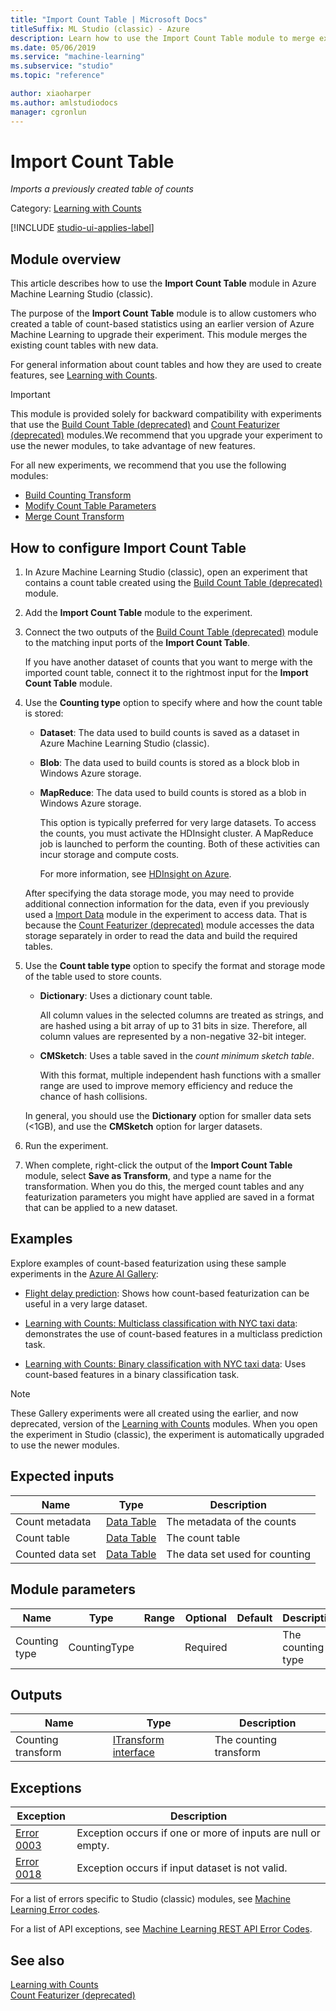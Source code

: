 ```yaml
---
title: "Import Count Table | Microsoft Docs"
titleSuffix: ML Studio (classic) - Azure
description: Learn how to use the Import Count Table module to merge existing count tables with new data.
ms.date: 05/06/2019
ms.service: "machine-learning"
ms.subservice: "studio"
ms.topic: "reference"

author: xiaoharper
ms.author: amlstudiodocs
manager: cgronlun
---
```

# Import Count Table

*Imports a previously created table of counts*

Category: [Learning with Counts](data-transformation-learning-with-counts.md)

[!INCLUDE [studio-ui-applies-label](../includes/studio-ui-applies-label.md)]

## Module overview

This article describes how to use the **Import Count Table** module in Azure Machine Learning Studio (classic).

The purpose of the **Import Count Table** module is to allow customers who created a table of count-based statistics using an earlier version of Azure Machine Learning to upgrade their experiment. This module merges the existing count tables with new data.

For general information about count tables and how they are used to create features, see [Learning with Counts](data-transformation-learning-with-counts.md).

> [!IMPORTANT]
> This module is provided solely for backward compatibility with experiments that use the [Build Count Table (deprecated)](build-count-table-deprecated.md) and [Count Featurizer (deprecated)](count-featurizer-deprecated.md) modules.We recommend that you upgrade your experiment to use the newer modules, to take advantage of new features. 

For all new experiments, we recommend that you use the following modules:

- [Build Counting Transform](build-counting-transform.md)
- [Modify Count Table Parameters](modify-count-table-parameters.md)
- [Merge Count Transform](merge-count-transform.md)

## How to configure Import Count Table

1. In Azure Machine Learning Studio (classic), open an experiment that contains a count table created using the [Build Count Table (deprecated)](build-count-table-deprecated.md) module.

2. Add the **Import Count Table** module to the experiment.

3. Connect the two outputs of the [Build Count Table (deprecated)](build-count-table-deprecated.md) module to the matching input ports of the **Import Count Table**.

    If you have another dataset of counts that you want to merge with the imported count table, connect it to the rightmost input for the **Import Count Table** module.

4. Use the **Counting type** option to specify where and how the count table is stored:

    - **Dataset**: The data used to build counts is saved as a dataset in Azure Machine Learning Studio (classic).

    - **Blob**: The data used to build counts is stored as a block blob in Windows Azure storage.

    - **MapReduce**: The data used to build counts is stored as a blob in Windows Azure storage.

        This option is typically preferred for very large datasets. To access the counts, you must activate the HDInsight cluster. A MapReduce job is launched to perform the counting. Both of these activities can incur storage and compute costs.

        For more information, see [HDInsight on Azure](https://azure.microsoft.com/services/hdinsight/).

    After specifying the data storage mode, you may need to provide additional connection information for the data, even if you previously used a [Import Data](import-data.md) module in the experiment to access data. That is because the [Count Featurizer (deprecated)](count-featurizer-deprecated.md) module accesses the data storage separately in order to read the data and build the required tables.

5. Use the **Count table type** option to specify the format and storage mode of the table used to store counts.

    - **Dictionary**: Uses a dictionary count table.

        All column values in the selected columns are treated as strings, and are hashed using a bit array of up to 31 bits in size. Therefore, all column values are represented by a non-negative 32-bit integer.

    - **CMSketch**: Uses a table saved in the *count minimum sketch table*.

        With this format, multiple independent hash functions with a smaller range are used to improve memory efficiency and reduce the chance of hash collisions.

    In general, you should use the **Dictionary** option for smaller data sets (<1GB), and use the **CMSketch** option for larger datasets.

6. Run the experiment.

7. When complete, right-click the output of the  **Import Count Table** module, select **Save as Transform**, and type a name for the transformation. When you do this, the merged count tables and any featurization parameters you might have applied are saved in a format that can be applied to a new dataset.

## Examples

Explore examples of count-based featurization using these sample experiments in the [Azure AI Gallery](https://gallery.azure.ai/):

- [Flight delay prediction](https://go.microsoft.com/fwlink/?LinkId=525277): Shows how count-based featurization can be useful in a very large dataset.

- [Learning with Counts: Multiclass classification with NYC taxi data](https://gallery.azure.ai/Experiment/Learning-with-Counts-Multiclass-classification-with-NYC-taxi-data-2): demonstrates the use of count-based features in a multiclass prediction task.

- [Learning with Counts: Binary classification with NYC taxi data](https://gallery.azure.ai/Experiment/Learning-with-Counts-Binary-classification-with-NYC-taxi-data-2): Uses count-based features in a binary classification task.

> [!NOTE]
> These Gallery experiments were all created using the earlier, and now deprecated, version of the [Learning with Counts](data-transformation-learning-with-counts.md) modules. When you open the experiment in Studio (classic), the experiment is automatically upgraded to use the newer modules.

## Expected inputs

|Name|Type|Description|  
|----------|----------|-----------------|  
|Count metadata|[Data Table](data-table.md)|The metadata of the counts|  
|Count table|[Data Table](data-table.md)|The count table|  
|Counted data set|[Data Table](data-table.md)|The data set used for counting|  

## Module parameters

|Name|Type|Range|Optional|Default|Description|  
|----------|----------|-----------|--------------|-----------------|-------------|  
|Counting type|CountingType||Required||The counting type|  

## Outputs

|Name|Type|Description|  
|----------|----------|-----------------|  
|Counting transform|[ITransform interface](itransform-interface.md)|The counting transform|  

## Exceptions

|Exception|Description|  
|---------------|-----------------|  
|[Error 0003](errors/error-0003.md)|Exception occurs if one or more of inputs are null or empty.|  
|[Error 0018](errors/error-0018.md)|Exception occurs if input dataset is not valid.|  

For a list of errors specific to Studio (classic) modules, see [Machine Learning Error codes](errors/machine-learning-module-error-codes.md).

For a list of API exceptions, see [Machine Learning REST API Error Codes](https://docs.microsoft.com/azure/machine-learning/studio/web-service-error-codes).  

## See also

 [Learning with Counts](data-transformation-learning-with-counts.md)   
 [Count Featurizer (deprecated)](count-featurizer-deprecated.md)
